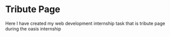 # Tribute Page 
Here l have created my web development internship task that is tribute page during the oasis internship 
